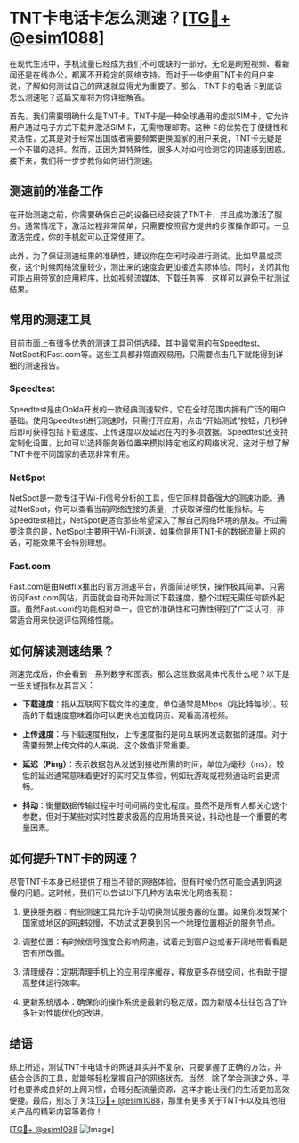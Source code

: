 # TNT卡电话卡怎么测速？[[TG💪+ @esim1088](https://t.me/s/esim1088)]

在现代生活中，手机流量已经成为我们不可或缺的一部分。无论是刷短视频、看新闻还是在线办公，都离不开稳定的网络支持。而对于一些使用TNT卡的用户来说，了解如何测试自己的网速就显得尤为重要了。那么，TNT卡的电话卡到底该怎么测速呢？这篇文章将为你详细解答。

首先，我们需要明确什么是TNT卡。TNT卡是一种全球通用的虚拟SIM卡，它允许用户通过电子方式下载并激活SIM卡，无需物理邮寄。这种卡的优势在于便捷性和灵活性，尤其是对于经常出国或者需要频繁更换国家的用户来说，TNT卡无疑是一个不错的选择。然而，正因为其特殊性，很多人对如何检测它的网速感到困惑。接下来，我们将一步步教你如何进行测速。

## 测速前的准备工作

在开始测速之前，你需要确保自己的设备已经安装了TNT卡，并且成功激活了服务。通常情况下，激活过程非常简单，只需要按照官方提供的步骤操作即可。一旦激活完成，你的手机就可以正常使用了。

此外，为了保证测速结果的准确性，建议你在空闲时段进行测试。比如早晨或深夜，这个时候网络流量较少，测出来的速度会更加接近实际体验。同时，关闭其他可能占用带宽的应用程序，比如视频流媒体、下载任务等，这样可以避免干扰测试结果。

## 常用的测速工具

目前市面上有很多优秀的测速工具可供选择，其中最常用的有Speedtest、NetSpot和Fast.com等。这些工具都非常直观易用，只需要点击几下就能得到详细的测速报告。

### Speedtest

Speedtest是由Ookla开发的一款经典测速软件，它在全球范围内拥有广泛的用户基础。使用Speedtest进行测速时，只需打开应用，点击“开始测试”按钮，几秒钟后即可获得包括下载速度、上传速度以及延迟在内的多项数据。Speedtest还支持定制化设置，比如可以选择服务器位置来模拟特定地区的网络状况，这对于想了解TNT卡在不同国家的表现非常有用。

### NetSpot

NetSpot是一款专注于Wi-Fi信号分析的工具，但它同样具备强大的测速功能。通过NetSpot，你可以查看当前网络连接的质量，并获取详细的性能指标。与Speedtest相比，NetSpot更适合那些希望深入了解自己网络环境的朋友。不过需要注意的是，NetSpot主要用于Wi-Fi测速，如果你是用TNT卡的数据流量上网的话，可能效果不会特别理想。

### Fast.com

Fast.com是由Netflix推出的官方测速平台，界面简洁明快，操作极其简单。只需访问Fast.com网站，页面就会自动开始测试下载速度，整个过程无需任何额外配置。虽然Fast.com的功能相对单一，但它的准确性和可靠性得到了广泛认可，非常适合用来快速评估网络性能。

## 如何解读测速结果？

测速完成后，你会看到一系列数字和图表。那么这些数据具体代表什么呢？以下是一些关键指标及其含义：

- **下载速度**：指从互联网下载文件的速度，单位通常是Mbps（兆比特每秒）。较高的下载速度意味着你可以更快地加载网页、观看高清视频。
  
- **上传速度**：与下载速度相反，上传速度指的是向互联网发送数据的速度。对于需要频繁上传文件的人来说，这个数值非常重要。

- **延迟（Ping）**：表示数据包从发送到接收所需的时间，单位为毫秒（ms）。较低的延迟通常意味着更好的实时交互体验，例如玩游戏或视频通话时会更流畅。

- **抖动**：衡量数据传输过程中时间间隔的变化程度。虽然不是所有人都关心这个参数，但对于某些对实时性要求极高的应用场景来说，抖动也是一个重要的考量因素。

## 如何提升TNT卡的网速？

尽管TNT卡本身已经提供了相当不错的网络体验，但有时候仍然可能会遇到网速慢的问题。这时候，我们可以尝试以下几种方法来优化网络表现：

1. 更换服务器：有些测速工具允许手动切换测试服务器的位置。如果你发现某个国家或地区的网速较慢，不妨试试更换到另一个地理位置相近的服务节点。

2. 调整位置：有时候信号强度会影响网速，试着走到窗户边或者开阔地带看看是否有所改善。

3. 清理缓存：定期清理手机上的应用程序缓存，释放更多存储空间，也有助于提高整体运行效率。

4. 更新系统版本：确保你的操作系统是最新的稳定版，因为新版本往往包含了许多针对性能优化的改进。

## 结语

综上所述，测试TNT卡电话卡的网速其实并不复杂，只要掌握了正确的方法，并结合合适的工具，就能够轻松掌握自己的网络状态。当然，除了学会测速之外，平时也要养成良好的上网习惯，合理分配流量资源，这样才能让我们的生活更加高效便捷。最后，别忘了关注[TG💪+ @esim1088](https://t.me/s/esim1088)，那里有更多关于TNT卡以及其他相关产品的精彩内容等着你！

[[TG💪+ @esim1088](https://t.me/s/esim1088) ![Image](https://i.postimg.cc/4NQfJmqS/Snipaste-2025-05-13-00-14-12.png)]